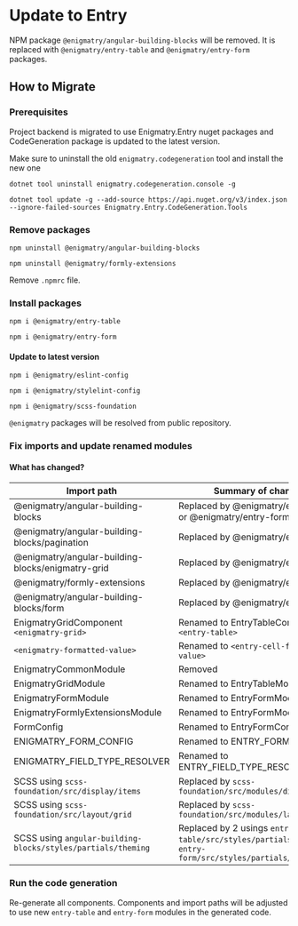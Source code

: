 # Update to Entry

NPM package `@enigmatry/angular-building-blocks` will be removed. It is replaced with `@enigmatry/entry-table` and `@enigmatry/entry-form` packages.

## How to Migrate

### Prerequisites

Project backend is migrated to use Enigmatry.Entry nuget packages and CodeGeneration package is updated to the latest version.

Make sure to uninstall the old `enigmatry.codegeneration` tool and install the new one

```dotnet
dotnet tool uninstall enigmatry.codegeneration.console -g

dotnet tool update -g --add-source https://api.nuget.org/v3/index.json --ignore-failed-sources Enigmatry.Entry.CodeGeneration.Tools
```

### Remove packages

```npm
npm uninstall @enigmatry/angular-building-blocks

npm uninstall @enigmatry/formly-extensions
```

Remove `.npmrc` file.

### Install packages

```npm
npm i @enigmatry/entry-table

npm i @enigmatry/entry-form
```

#### Update to latest version

```npm
npm i @enigmatry/eslint-config

npm i @enigmatry/stylelint-config

npm i @enigmatry/scss-foundation
```

`@enigmatry` packages will be resolved from public repository.

### Fix imports and update renamed modules

#### What has changed?

| Import path | Summary of changes
|-|-|
| @enigmatry/angular-building-blocks | Replaced by @enigmatry/entry-table or @enigmatry/entry-form |
| @enigmatry/angular-building-blocks/pagination | Replaced by @enigmatry/entry-table |
| @enigmatry/angular-building-blocks/enigmatry-grid | Replaced by @enigmatry/entry-table |
| @enigmatry/formly-extensions | Replaced by @enigmatry/entry-form |
| @enigmatry/angular-building-blocks/form | Replaced by @enigmatry/entry-form |
| EnigmatryGridComponent `<enigmatry-grid>` | Renamed to EntryTableComponent `<entry-table>` |
| `<enigmatry-formatted-value>` | Renamed to `<entry-cell-formatted-value>` |
| EnigmatryCommonModule | Removed |
| EnigmatryGridModule | Renamed to EntryTableModule |
| EnigmatryFormModule | Renamed to EntryFormModule |
| EnigmatryFormlyExtensionsModule | Renamed to EntryFormModule |
| FormConfig | Renamed to EntryFormConfig |
| ENIGMATRY_FORM_CONFIG | Renamed to ENTRY_FORM_CONFIG |
| ENIGMATRY_FIELD_TYPE_RESOLVER | Renamed to ENTRY_FIELD_TYPE_RESOLVER |
| SCSS using `scss-foundation/src/display/items` | Replaced by `scss-foundation/src/modules/display/items` |
| SCSS using `scss-foundation/src/layout/grid` | Replaced by `scss-foundation/src/modules/layout/grid` |
| SCSS using `angular-building-blocks/styles/partials/theming` | Replaced by 2 usings `entry-table/src/styles/partials/theming` & `entry-form/src/styles/partials/theming` |

### Run the code generation

Re-generate all components. Components and import paths will be adjusted to use new `entry-table` and `entry-form` modules in the generated code.
